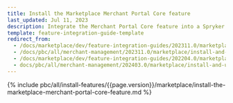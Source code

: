 ```yaml
---
title: Install the Marketplace Merchant Portal Core feature
last_updated: Jul 11, 2023
description: Integrate the Merchant Portal Core feature into a Spryker project.
template: feature-integration-guide-template
redirect_from:
  - /docs/marketplace/dev/feature-integration-guides/202311.0/marketplace-merchant-portal-core-feature-integration.html  - 
  - /docs/pbc/all/merchant-management/202311.0/marketplace/install-and-upgrade/install-the-marketplace-merchant-portal-core-feature.html
  - /docs/marketplace/dev/feature-integration-guides/202204.0/marketplace-merchant-portal-core-feature-integration.html
  - docs/pbc/all/merchant-management/202403.0/marketplace/install-and-upgrade/install-features/install-the-marketplace-merchant-portal-core-feature.html
---
```


{% include pbc/all/install-features/{{page.version}}/marketplace/install-the-marketplace-merchant-portal-core-feature.md %} <!-- To edit, see /_includes/pbc/all/install-features/202407.0/marketplace/install-the-marketplace-merchant-portal-core-feature.md -->
